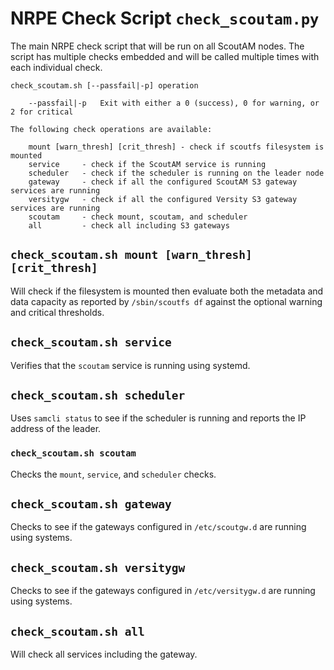 # NRPE Check Script `check_scoutam.py` #

The main NRPE check script that will be run on all ScoutAM nodes. The script has multiple checks embedded and will be called multiple times with each individual check.

```
check_scoutam.sh [--passfail|-p] operation

    --passfail|-p   Exit with either a 0 (success), 0 for warning, or 2 for critical

The following check operations are available:

    mount [warn_thresh] [crit_thresh] - check if scoutfs filesystem is mounted
    service     - check if the ScoutAM service is running
    scheduler   - check if the scheduler is running on the leader node
    gateway     - check if all the configured ScoutAM S3 gateway services are running
    versitygw   - check if all the configured Versity S3 gateway services are running
    scoutam     - check mount, scoutam, and scheduler
    all         - check all including S3 gateways
```

## `check_scoutam.sh mount [warn_thresh] [crit_thresh]` ##

Will check if the filesystem is mounted then evaluate both the metadata and data capacity as reported by `/sbin/scoutfs df` against the optional warning and critical thresholds.

## `check_scoutam.sh service` ##

Verifies that the `scoutam` service is running using systemd.

## `check_scoutam.sh scheduler` ##

Uses `samcli status` to see if the scheduler is running and reports the IP address of the leader.

### `check_scoutam.sh scoutam` ##

Checks the `mount`, `service`, and `scheduler` checks.

## `check_scoutam.sh gateway` ##

Checks to see if the gateways configured in `/etc/scoutgw.d` are running using systems.

## `check_scoutam.sh versitygw` ##

Checks to see if the gateways configured in `/etc/versitygw.d` are running using systems.

## `check_scoutam.sh all` ##

Will check all services including the gateway.
